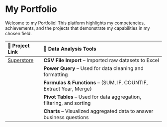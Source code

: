 # My Portfolio
Welcome to my Portfolio! This platform highlights my competencies, achievements, and the projects that demonstrate my capabilities in my chosen field.

| 🧩 Project Link | 💼 Data Analysis Tools |
|:----------------|:----------------------|
| [Superstore](https://github.com/rjachelle-2002/superstore) |**CSV File Import** – Imported raw datasets to Excel |
|  | **Power Query** – Used for data cleaning and formatting |
|  | **Formulas & Functions** – (SUM, IF, COUNTIF, Extract Year, Merge) |
|  | **Pivot Tables** – Used for data aggregation, filtering, and sorting |
|  | **Charts** – Visualized aggregated data to answer business questions |


 


